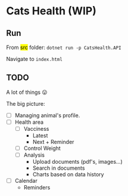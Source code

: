 # Cats Health (WIP)

## Run

From <mark>src</mark> folder: `dotnet run -p CatsHealth.API`

Navigate to `index.html`

## TODO

A lot of things 😛

The big picture:

- [ ] Managing animal's profile.
- [ ] Health area
    - [ ] Vacciness
        - Latest
        - Next + Reminder
    - [ ] Control Weight
    - [ ] Analysis
        - Upload documents (pdf's, images...)
        - Search in documents
        - Charts based on data history
- [ ] Calendar
    - Reminders